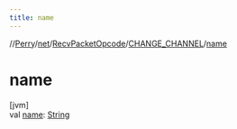 ```yaml
---
title: name
---
```

//[Perry](../../../../index.html)/[net](../../index.html)/[RecvPacketOpcode](../index.html)/[CHANGE_CHANNEL](index.html)/[name](name.html)



# name



[jvm]\
val [name](name.html): [String](https://kotlinlang.org/api/latest/jvm/stdlib/kotlin/-string/index.html)




